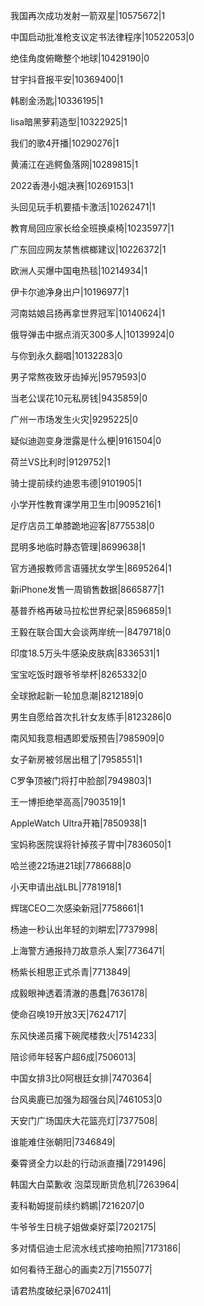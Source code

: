 我国再次成功发射一箭双星|10575672|1

中国启动批准枪支议定书法律程序|10522053|0

绝佳角度俯瞰整个地球|10429190|0

甘宇抖音报平安|10369400|1

韩剧金汤匙|10336195|1

lisa暗黑萝莉造型|10322925|1

我们的歌4开播|10290276|1

黄浦江在逃鳄鱼落网|10289815|1

2022香港小姐决赛|10269153|1

头回见玩手机要插卡激活|10262471|1

教育局回应家长给全班换桌椅|10235977|1

广东回应网友禁售槟榔建议|10226372|1

欧洲人买爆中国电热毯|10214934|1

伊卡尔迪净身出户|10196977|1

河南姑娘吕扬再拿世界冠军|10140624|1

俄导弹击中据点消灭300多人|10139924|0

与你到永久翻唱|10132283|0

男子常熬夜致牙齿掉光|9579593|0

当老公误花10元私房钱|9435859|0

广州一市场发生火灾|9295225|0

疑似迪迦变身泄露是什么梗|9161504|0

荷兰VS比利时|9129752|1

骑士提前续约迪恩韦德|9101905|1

小学开性教育课学用卫生巾|9095216|1

足疗店员工单膝跪地迎客|8775538|0

昆明多地临时静态管理|8699638|1

官方通报教师言语骚扰女学生|8695264|1

新iPhone发售一周销售数据|8665877|1

基普乔格再破马拉松世界纪录|8596859|1

王毅在联合国大会谈两岸统一|8479718|0

印度18.5万头牛感染皮肤病|8336531|1

宝宝吃饭时跟爷爷举杯|8265332|0

全球掀起新一轮加息潮|8212189|0

男生自愿给首次扎针女友练手|8123286|0

南风知我意相遇即爱版预告|7985909|0

女子新房被邻居出租了|7958551|1

C罗争顶被门将打中脸部|7949803|1

王一博拒绝举高高|7903519|1

AppleWatch Ultra开箱|7850938|1

宝妈称医院误将针掉孩子胃中|7836050|1

哈兰德22场进21球|7786688|0

小天申请出战LBL|7781918|1

辉瑞CEO二次感染新冠|7758661|1

杨迪一秒认出年轻的刘畊宏|7737998|

上海警方通报持刀故意杀人案|7736471|

杨紫长相思正式杀青|7713849|

成毅眼神透着清澈的愚蠢|7636178|

使命召唤19开放3天|7624717|

东风快递员撂下碗爬楼救火|7514233|

陪诊师年轻客户超6成|7506013|

中国女排3比0阿根廷女排|7470364|

台风奥鹿已加强为超强台风|7461053|0

天安门广场国庆大花篮亮灯|7377508|

谁能难住张朝阳|7346849|

秦霄贤全力以赴的行动派直播|7291496|

韩国大白菜歉收 泡菜现断货危机|7263964|

麦科勒姆提前续约鹈鹕|7216207|0

牛爷爷生日桃子姐做桌好菜|7202175|

多对情侣迪士尼流水线式接吻拍照|7173186|

如何看待王甜心的画卖2万|7155077|

请君热度破纪录|6702411|


